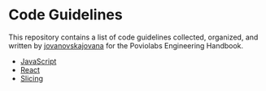 # Code Guidelines

This repository contains a list of code guidelines collected, organized, and written by [jovanovskajovana](https://github.com/jovanovskajovana) for the Poviolabs Engineering Handbook.

- [JavaScript](./javascript)
- [React](./react)
- [Slicing](./slicing)
